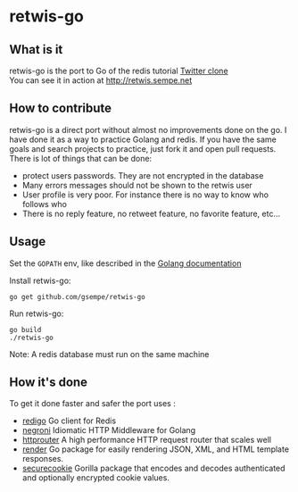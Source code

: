 retwis-go
=========
## What is it
retwis-go is the port to Go of the redis tutorial [Twitter clone](http://redis.io/topics/twitter-clone)  
You can see it in action at <a href="http://retwis.sempe.net" target="_blank">http://retwis.sempe.net</a>

## How to contribute
retwis-go is a direct port without almost no improvements done on the go. I have done it as a way to practice Golang and redis.
If you have the same goals and search projects to practice, just fork it and open pull requests.
There is lot of things that can be done:
- protect users passwords. They are not encrypted in the database
- Many errors messages should not be shown to the retwis user
- User profile is very poor. For instance there is no way to know who follows who
- There is no reply feature, no retweet feature, no favorite feature, etc... 

## Usage
Set the `GOPATH` env, like described in the [Golang documentation](http://golang.org/doc/code.html#GOPATH)

Install retwis-go:
```
go get github.com/gsempe/retwis-go
```

Run retwis-go:
```
go build
./retwis-go
```

Note: A redis database must run on the same machine

## How it's done
To get it done faster and safer the port uses :
- [redigo](https://github.com/garyburd/redigo) Go client for Redis
- [negroni](https://github.com/codegangsta/negroni) Idiomatic HTTP Middleware for Golang
- [httprouter](https://github.com/julienschmidt/httprouter) A high performance HTTP request router that scales well
- [render](https://github.com/unrolled/render) Go package for easily rendering JSON, XML, and HTML template responses.
- [securecookie](https://github.com/gorilla/securecookie) Gorilla package that encodes and decodes authenticated and optionally encrypted cookie values.
